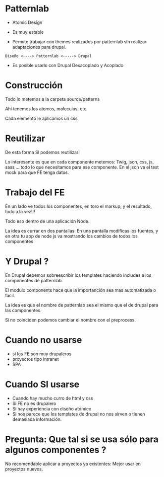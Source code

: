 # Patternlab

 - Atomic Design
 - Es muy estable

 - Permite trabajar con themes realizados por patternlab sin realizar adaptaciones para drupal.

```
Diseño <----> Patternlab <-----> Drupal
```

 - Es posible usarlo con Drupal Desacoplado y Acoplado


# Construcción

Todo lo metemos a la carpeta source/patterns

Ahí tenemos los atomos, moleculas, etc.

Cada elemento le aplicamos un css

# Reutilizar

De esta forma SI podemos reutilizar!

Lo interesante es que en cada componente metemos: Twig, json, css, js, sass ... todo lo que necesitamos para ese componente. En el json va el test mock para que FE tenga datos.

# Trabajo del FE

En un lado ve todos los componentes, en toro el markup, y el resultado, todo a la vez!!!

Todo eso dentro de una aplicación Node.

La idea es currar en dos pantallas: En una pantalla modificas los fuentes, y en otra tu app de node js va mostrando los cambios de todos los componentes

# Y Drupal ?

En Drupal debemos sobreescribir los templates haciendo includes a los componentes de patternlab.

El modulo components hace que la importanción sea mas automatizada o facil.

La idea es que el nombre de patternlab sea el mismo que el de drupal para las componentes.

Si no coinciden podemos cambiar el nombre con el preprocess.

# Cuando no usarse

 - si los FE son muy drupaleros
 - proyectos tipo intranet
 - SPA

# Cuando SI usarse
 - Cuando hay mucho curro de html y css
 - Si FE no es drupalero
 - Si hay experiencia con diseño atómico
 - Si nos parece que los templates de drupal no nos sirven o tienen demasiada información.


# Pregunta: Que tal si se usa sólo para algunos componentes ?

No recomendable aplicar a proyectos ya existentes: Mejor usar en proyectos nuevos.




